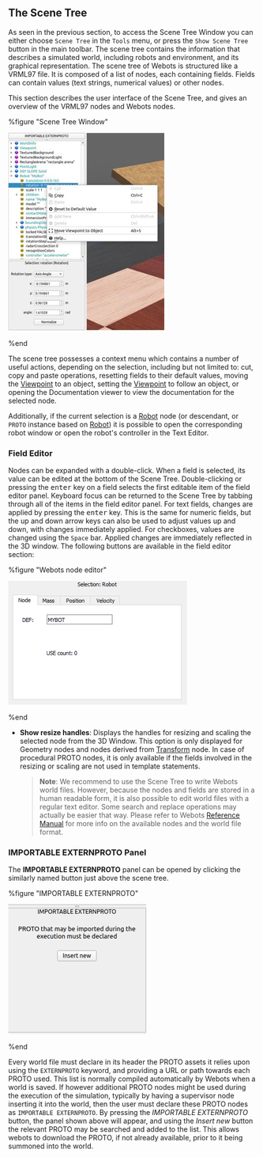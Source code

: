 ## The Scene Tree

As seen in the previous section, to access the Scene Tree Window you can either choose `Scene Tree` in the `Tools` menu, or press the `Show Scene Tree` button in the main toolbar.
The scene tree contains the information that describes a simulated world, including robots and environment, and its graphical representation.
The scene tree of Webots is structured like a VRML97 file.
It is composed of a list of nodes, each containing fields.
Fields can contain values (text strings, numerical values) or other nodes.

This section describes the user interface of the Scene Tree, and gives an overview of the VRML97 nodes and Webots nodes.

%figure "Scene Tree Window"

![scene_tree.png](images/scene_tree.thumbnail.jpg)

%end

The scene tree possesses a context menu which contains a number of useful actions, depending on the selection, including but not limited to: cut, copy and paste operations, resetting fields to their default values, moving the [Viewpoint](../reference/viewpoint.md) to an object, setting the [Viewpoint](../reference/viewpoint.md) to follow an object, or opening the Documentation viewer to view the documentation for the selected node.

Additionally, if the current selection is a [Robot](../reference/robot.md) node (or descendant, or `PROTO` instance based on [Robot](../reference/robot.md)) it is possible to open the corresponding robot window or open the robot's controller in the Text Editor.

### Field Editor

Nodes can be expanded with a double-click.
When a field is selected, its value can be edited at the bottom of the Scene Tree.
Double-clicking or pressing the <kbd>enter</kbd> key on a field selects the first editable item of the field editor panel.
Keyboard focus can be returned to the Scene Tree by tabbing through all of the items in the field editor panel.
For text fields, changes are applied by pressing the <kbd>enter</kbd> key.
This is the same for numeric fields, but the up and down arrow keys can also be used to adjust values up and down, with changes immediately applied.
For checkboxes, values are changed using the `Space` bar.
Applied changes are immediately reflected in the 3D window.
The following buttons are available in the field editor section:

%figure "Webots node editor"

![field_editor.png](images/field_editor.png)

%end

- **Show resize handles**: Displays the handles for resizing and scaling the selected node from the 3D Window.
This option is only displayed for Geometry nodes and nodes derived from [Transform](../reference/transform.md) node.
In case of procedural PROTO nodes, it is only available if the fields involved in the resizing or scaling are not used in template statements.

    > **Note**:
We recommend to use the Scene Tree to write Webots world files. However, because the nodes and fields are stored in a human readable form, it is also possible to edit world files with a regular text editor.
Some search and replace operations may actually be easier that way.
Please refer to Webots [Reference Manual](../reference/webots-world-files.md) for more info on the available nodes and the world file format.


### IMPORTABLE EXTERNPROTO Panel

The **IMPORTABLE EXTERNPROTO** panel can be opened by clicking the similarly named button just above the scene tree.

%figure "IMPORTABLE EXTERNPROTO"

![importable_externproto.png](images/importable_externproto.png)

%end

Every world file must declare in its header the PROTO assets it relies upon using the `EXTERNPROTO` keyword, and providing a URL or path towards each PROTO used.
This list is normally compiled automatically by Webots when a world is saved.
If however additional PROTO nodes might be used during the execution of the simulation, typically by having a supervisor node inserting it into the world, then the user must declare these PROTO nodes as `IMPORTABLE EXTERNPROTO`.
By pressing the *IMPORTABLE EXTERNPROTO* button, the panel shown above will appear, and using the *Insert new* button the relevant PROTO may be searched and added to the list.
This allows webots to download the PROTO, if not already available, prior to it being summoned into the world.
